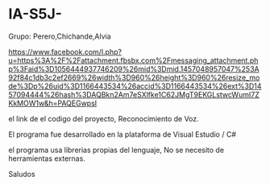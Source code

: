 # IA-S5J-
Grupo: Perero,Chichande,Alvia


https://www.facebook.com/l.php?u=https%3A%2F%2Fattachment.fbsbx.com%2Fmessaging_attachment.php%3Faid%3D1056444937746209%26mid%3Dmid.1457048957047%253A92f84c1db3c2ef2669%26width%3D960%26height%3D960%26resize_mode%3Dp%26uid%3D1166443534%26accid%3D1166443534%26ext%3D1457094444%26hash%3DAQBkn2Am7eSXlfke1C62JMgT9EKGLstwcWumI7ZKkMOW1w&h=PAQEGwpsI

el link de el codigo del proyecto, Reconocimiento de Voz.

El programa  fue desarrollado en la plataforma de Visual Estudio / C#

el programa usa  librerias propias del lenguaje,  No se necesito de herramientas externas. 

Saludos

